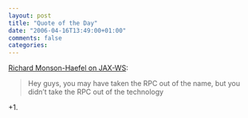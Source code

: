 ```yaml
---
layout: post
title: "Quote of the Day"
date: "2006-04-16T13:49:00+01:00"
comments: false
categories: 
---
```


<p><a href="http://rmh.blogs.com/weblog/2006/04/redeemed_jaxws_.html">Richard Monson-Haefel on JAX-WS</a>:</p>

<blockquote>
<p>Hey guys, you may have taken the RPC out of the name, but you didn&#8217;t take the RPC out of the technology</p>
</blockquote>

<p>+1.</p>



